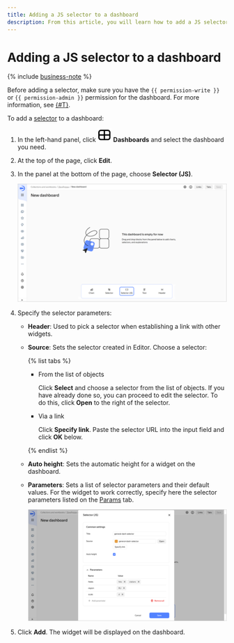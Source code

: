 ```yaml
---
title: Adding a JS selector to a dashboard
description: From this article, you will learn how to add a JS selector to a dashboard.
---
```


# Adding a JS selector to a dashboard


{% include [business-note](../../../_includes/datalens/datalens-functionality-available-business-note.md) %}

Before adding a selector, make sure you have the `{{ permission-write }}` or `{{ permission-admin }}` permission for the dashboard. For more information, see [{#T}](../../security/manage-access.md).


To add a [selector](./widgets/controls.md) to a dashboard:

1. In the left-hand panel, click ![image](../../../_assets/console-icons/layout-cells-large.svg) **Dashboards** and select the dashboard you need.
1. At the top of the page, click **Edit**.
1. In the panel at the bottom of the page, choose **Selector (JS)**.

   ![image](../../../_assets/datalens/editor/widget-select-js.png)

1. Specify the selector parameters:

   * **Header**: Used to pick a selector when establishing a link with other widgets.
   * **Source**: Sets the selector created in Editor. Choose a selector:

     {% list tabs %}

     - From the list of objects

       Click **Select** and choose a selector from the list of objects. If you have already done so, you can proceed to edit the selector. To do this, click **Open** to the right of the selector.

     - Via a link

       Click **Specify link**. Paste the selector URL into the input field and click **OK** below.

     {% endlist %}

   * **Auto height**: Sets the automatic height for a widget on the dashboard.
   * **Parameters**: Sets a list of selector parameters and their default values. For the widget to work correctly, specify here the selector parameters listed on the [Params](./tabs.md#params) tab.

     ![selector-js](../../../_assets/datalens/editor/selector-js-params.png)

1. Click **Add**. The widget will be displayed on the dashboard.
